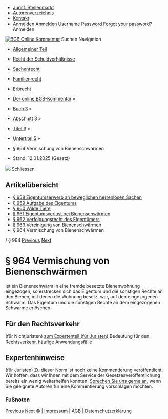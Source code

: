   * [Jurist. Stellenmarkt](https://bgb.kommentar.de/Buch-3/Abschnitt-3/Titel-3/Untertitel-5/</job-board> "Jurist. Stellenmarkt")
  * [Autorenverzeichnis](https://bgb.kommentar.de/Buch-3/Abschnitt-3/Titel-3/Untertitel-5/</Autorenverzeichnis> "Autorenverzeichnis")
  * [Kontakt](https://bgb.kommentar.de/Buch-3/Abschnitt-3/Titel-3/Untertitel-5/</Kontakt>)
  * [Anmelden](https://bgb.kommentar.de/Buch-3/Abschnitt-3/Titel-3/Untertitel-5/<#login> "show login form") [Anmelden](https://bgb.kommentar.de/Buch-3/Abschnitt-3/Titel-3/Untertitel-5/<#> "hide login form") Username Password
[Forgot your password?](https://bgb.kommentar.de/Buch-3/Abschnitt-3/Titel-3/Untertitel-5/</user/forgotpassword>) Anmelden 


[![BGB Online Kommentar](https://bgb.kommentar.de/extension/bgb/design/bgb/images/logo.png)](https://bgb.kommentar.de/Buch-3/Abschnitt-3/Titel-3/Untertitel-5/</> "BGB Online Kommentar")
Suchen
Navigation
  * [Allgemeiner Teil](https://bgb.kommentar.de/Buch-3/Abschnitt-3/Titel-3/Untertitel-5/</Buch-1>)
  * [Recht der Schuldverhältnisse](https://bgb.kommentar.de/Buch-3/Abschnitt-3/Titel-3/Untertitel-5/</Buch-2>)
  * [Sachenrecht](https://bgb.kommentar.de/Buch-3/Abschnitt-3/Titel-3/Untertitel-5/</Buch-3>)
  * [Familienrecht](https://bgb.kommentar.de/Buch-3/Abschnitt-3/Titel-3/Untertitel-5/</Buch-4>)
  * [Erbrecht](https://bgb.kommentar.de/Buch-3/Abschnitt-3/Titel-3/Untertitel-5/</Buch-5>)


  * [Der online BGB-Kommentar](https://bgb.kommentar.de/Buch-3/Abschnitt-3/Titel-3/Untertitel-5/</>) »
  * [Buch 3](https://bgb.kommentar.de/Buch-3/Abschnitt-3/Titel-3/Untertitel-5/</Buch-3>) »
  * [Abschnitt 3](https://bgb.kommentar.de/Buch-3/Abschnitt-3/Titel-3/Untertitel-5/</Buch-3/Abschnitt-3>) »
  * [Titel 3](https://bgb.kommentar.de/Buch-3/Abschnitt-3/Titel-3/Untertitel-5/</Buch-3/Abschnitt-3/Titel-3>) »
  * [Untertitel 5](https://bgb.kommentar.de/Buch-3/Abschnitt-3/Titel-3/Untertitel-5/</Buch-3/Abschnitt-3/Titel-3/Untertitel-5>) »
  * § 964 Vermischung von Bienenschwärmen 
  * Stand: 12.01.2025 (Gesetz) 


![](https://vg01.met.vgwort.de/na/1c9909529ead4f509072c06d9081a7d5)
Schliessen 
## Artikelübersicht
  * [ § 958 Eigentumserwerb an beweglichen herrenlosen Sachen ](https://bgb.kommentar.de/Buch-3/Abschnitt-3/Titel-3/Untertitel-5/</Buch-3/Abschnitt-3/Titel-3/Untertitel-5/Eigentumserwerb-an-beweglichen-herrenlosen-Sachen>)
  * [ § 959 Aufgabe des Eigentums ](https://bgb.kommentar.de/Buch-3/Abschnitt-3/Titel-3/Untertitel-5/</Buch-3/Abschnitt-3/Titel-3/Untertitel-5/Aufgabe-des-Eigentums>)
  * [ § 960 Wilde Tiere ](https://bgb.kommentar.de/Buch-3/Abschnitt-3/Titel-3/Untertitel-5/</Buch-3/Abschnitt-3/Titel-3/Untertitel-5/Wilde-Tiere>)
  * [ § 961 Eigentumsverlust bei Bienenschwärmen ](https://bgb.kommentar.de/Buch-3/Abschnitt-3/Titel-3/Untertitel-5/</Buch-3/Abschnitt-3/Titel-3/Untertitel-5/Eigentumsverlust-bei-Bienenschwaermen>)
  * [ § 962 Verfolgungsrecht des Eigentümers ](https://bgb.kommentar.de/Buch-3/Abschnitt-3/Titel-3/Untertitel-5/</Buch-3/Abschnitt-3/Titel-3/Untertitel-5/Verfolgungsrecht-des-Eigentuemers>)
  * [ § 963 Vereinigung von Bienenschwärmen ](https://bgb.kommentar.de/Buch-3/Abschnitt-3/Titel-3/Untertitel-5/</Buch-3/Abschnitt-3/Titel-3/Untertitel-5/Vereinigung-von-Bienenschwaermen>)
  * § 964 Vermischung von Bienenschwärmen 


/ § 964 
[Previous](https://bgb.kommentar.de/Buch-3/Abschnitt-3/Titel-3/Untertitel-5/</Buch-3/Abschnitt-3/Titel-3/Untertitel-5/Vereinigung-von-Bienenschwaermen> "§ 963 Vereinigung von Bienenschwärmen") [Next](https://bgb.kommentar.de/Buch-3/Abschnitt-3/Titel-3/Untertitel-5/</Buch-3/Abschnitt-3/Titel-3/Untertitel-6/Anzeigepflicht-des-Finders> "§ 965 Anzeigepflicht des Finders")
# § 964 Vermischung von Bienenschwärmen
Ist ein Bienenschwarm in eine fremde besetzte Bienenwohnung eingezogen, so erstrecken sich das Eigentum und die sonstigen Rechte an den Bienen, mit denen die Wohnung besetzt war, auf den eingezogenen Schwarm. Das Eigentum und die sonstigen Rechte an dem eingezogenen Schwarme erlöschen.
## Für den Rechtsverkehr 
(für Nichtjuristen)
[zum Expertenteil (für Juristen)](https://bgb.kommentar.de/Buch-3/Abschnitt-3/Titel-3/Untertitel-5/<#expertenhinweise>)
Bedeutung für den Rechtsverkehr, häufige Anwendungsfälle
## Expertenhinweise
(für Juristen)
Zu dieser Norm ist noch keine Kommentierung veröffentlicht. Wir hoffen, dass wir Ihnen mit dem Service der Gesetzesveröffentlichung bereits ein wenig weiterhelfen konnten. [Sprechen Sie uns gerne an](https://bgb.kommentar.de/Buch-3/Abschnitt-3/Titel-3/Untertitel-5/</Kontakt>), wenn Sie geeignete Autoren für eine Kommentierung vorschlagen möchten. 
### Fußnoten
[Previous](https://bgb.kommentar.de/Buch-3/Abschnitt-3/Titel-3/Untertitel-5/</Buch-3/Abschnitt-3/Titel-3/Untertitel-5/Vereinigung-von-Bienenschwaermen> "§ 963 Vereinigung von Bienenschwärmen") [Next](https://bgb.kommentar.de/Buch-3/Abschnitt-3/Titel-3/Untertitel-5/</Buch-3/Abschnitt-3/Titel-3/Untertitel-6/Anzeigepflicht-des-Finders> "§ 965 Anzeigepflicht des Finders")
[© | Impressum](https://bgb.kommentar.de/Buch-3/Abschnitt-3/Titel-3/Untertitel-5/</Kontakt>) | [AGB](https://bgb.kommentar.de/Buch-3/Abschnitt-3/Titel-3/Untertitel-5/</AGB>) | [Datenschutzerklärung](https://bgb.kommentar.de/Buch-3/Abschnitt-3/Titel-3/Untertitel-5/</Datenschutzerklaerung-fuer-Leser>)
